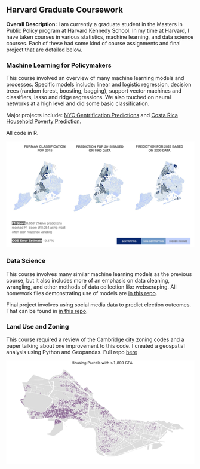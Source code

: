 ## Harvard Graduate Coursework

**Overall Description:** I am currently a graduate student in the Masters in Public Policy program at Harvard Kennedy School. In my time at Harvard, I have taken courses in various statistics, machine learning, and data science courses. Each of these had some kind of course assignments and final project that are detailed below.

### Machine Learning for Policymakers

This course involved an overview of many machine learning models and processes. Specific models include: linear and logistic regression, decision trees (random forest, boosting, bagging), support vector machines and classifiers, lasso and ridge regressions. We also touched on neural networks at a high level and did some basic classification.

Major projects include: [NYC Gentrification Predictions](https://github.com/ericenglin/Machine-Learning-and-Statistics-Assignments/tree/master/NYC%20Gentrification%20Prediction) and [Costa Rica Household Poverty Prediction](https://github.com/ericenglin/Costa-Rica-Poverty-Prediction).

All code in R.

<img src="images/NYC-gentrification.png?raw=true"/>


### Data Science

This course involves many similar machine learning models as the previous course, but it also includes more of an emphasis on data cleaning, wrangling, and other methods of data collection like webscraping. All homework files demonstrating use of models are [in this repo](https://github.com/ericenglin/Data-Science-Assignments).

Final project involves using social media data to predict election outcomes. That can be found in [in this repo](https://github.com/jschneids13/CS109a-Group-81-Final-Project).


### Land Use and Zoning

This course required a review of the Cambridge city zoning codes and a paper talking about one improvement to this code. I created a geospatial analysis using Python and Geopandas. Full repo [here](https://github.com/ericenglin/cambridge-property-analysis)

<img src="images/Eligible-Lots.png?raw=true"/>
